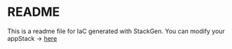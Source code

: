 # README
This is a readme file for IaC generated with StackGen.
You can modify your appStack -> [here](http://cloud.stackgen.com/appstacks/ccae6846-f9aa-4baa-8e24-9db748a46d5c)
